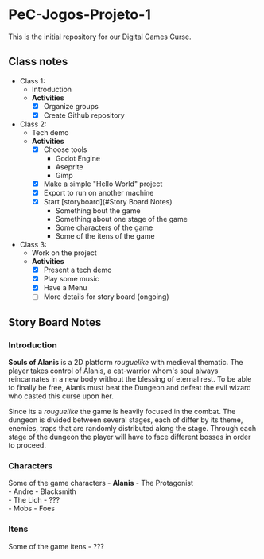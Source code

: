 # PeC-Jogos-Projeto-1  
This is the initial repository for our Digital Games Curse.

## Class notes

- Class 1:
	- Introduction
	- **Activities**
		- [X] Organize groups
		- [X] Create Github repository
- Class 2:
	- Tech demo
	- **Activities**
		- [X] Choose tools
			- Godot Engine
			- Aseprite
			- Gimp
		- [X] Make a simple "Hello World" project
		- [X] Export to run on another machine
		- [X] Start [storyboard](#Story Board Notes)
			- Something bout the game
			- Something about one stage of the game
			- Some characters of the game
			- Some of the itens of the game
- Class 3:
	- Work on the project
	- **Activities**
		- [X] Present a tech demo
		- [X] Play some music
		- [X] Have a Menu
		- [ ] More details for story board (ongoing)

## Story Board Notes
### Introduction
**Souls of Alanis** is a 2D platform _rouguelike_ with medieval thematic. The player takes control of Alanis, a cat-warrior whom's soul always reincarnates in a new body without the blessing of eternal rest. To be able to finally be free, Alanis must beat the Dungeon and defeat the evil wizard who casted this curse upon her.

Since its a _rouguelike_ the game is heavily focused in the combat. The dungeon is divided between several stages, each of differ by its theme, enemies, traps that are randomly distributed along the stage. Through each stage of the dungeon the player will have to face different bosses in order to proceed.
### Characters
Some of the game characters
	- **Alanis** - The Protagonist  
	- Andre - Blacksmith  
	- The Lich - ???  
	- Mobs - Foes  

### Itens
Some of the game itens
	- ???

